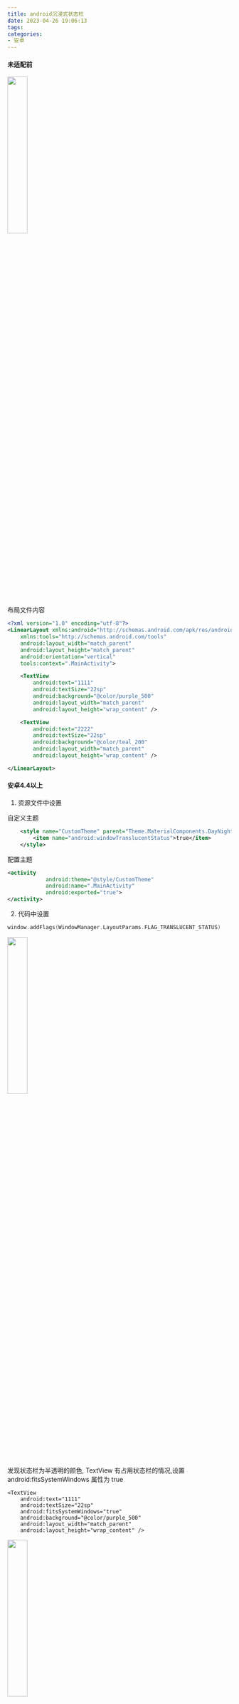 ```yaml
---
title: android沉浸式状态栏
date: 2023-04-26 19:06:13
tags:
categories:
- 安卓
---
```


#### 未适配前

<img src="https://raw.githubusercontent.com/nosleepy/picture/master/img/before_adapter.png" alt="" style="width: 30%;">

布局文件内容

```xml
<?xml version="1.0" encoding="utf-8"?>
<LinearLayout xmlns:android="http://schemas.android.com/apk/res/android"
    xmlns:tools="http://schemas.android.com/tools"
    android:layout_width="match_parent"
    android:layout_height="match_parent"
    android:orientation="vertical"
    tools:context=".MainActivity">

    <TextView
        android:text="1111"
        android:textSize="22sp"
        android:background="@color/purple_500"
        android:layout_width="match_parent"
        android:layout_height="wrap_content" />

    <TextView
        android:text="2222"
        android:textSize="22sp"
        android:background="@color/teal_200"
        android:layout_width="match_parent"
        android:layout_height="wrap_content" />

</LinearLayout>
```

#### 安卓4.4以上

1. 资源文件中设置

自定义主题

```xml
    <style name="CustomTheme" parent="Theme.MaterialComponents.DayNight.NoActionBar">
        <item name="android:windowTranslucentStatus">true</item>
    </style>
```

配置主题

```xml
<activity
            android:theme="@style/CustomTheme"
            android:name=".MainActivity"
            android:exported="true">
</activity>
```

2. 代码中设置

```kotlin
window.addFlags(WindowManager.LayoutParams.FLAG_TRANSLUCENT_STATUS)
```

<img src="https://raw.githubusercontent.com/nosleepy/picture/master/img/adapter_4.4_step1.png" alt="" style="width: 30%;">

发现状态栏为半透明的颜色, TextView 有占用状态栏的情况,设置 android:fitsSystemWindows 属性为 true

```
<TextView
    android:text="1111"
    android:textSize="22sp"
    android:fitsSystemWindows="true"
    android:background="@color/purple_500"
    android:layout_width="match_parent"
    android:layout_height="wrap_content" />
```

<img src="https://raw.githubusercontent.com/nosleepy/picture/master/img/adapter_4.4_step2.png" alt="" style="width: 30%;">

属性的作用是给 view 添加一个值为状态栏高度的顶部 padding

#### 安卓5.0以上

可以直接设置状态栏的颜色

```kotlin
window.statusBarColor = Color.TRANSPARENT
```

<img src="https://raw.githubusercontent.com/nosleepy/picture/master/img/adapter_5.0.png" alt="" style="width: 30%;">

#### 安卓6.0以上

设置状态栏字体颜色为黑色,默认为白色,透明状态栏会看不到

```kotlin
window.decorView.systemUiVisibility = View.SYSTEM_UI_FLAG_LIGHT_STATUS_BAR
```

<img src="https://raw.githubusercontent.com/nosleepy/picture/master/img/adapter_6.0.png" alt="" style="width: 30%;">

#### 其他属性

1. 设置背景图片

```xml
    <style name="CustomTheme" parent="Theme.MaterialComponents.DayNight.NoActionBar">
        <item name="android:windowBackground">@drawable/bg</item>
    </style>
```

<img src="https://raw.githubusercontent.com/nosleepy/picture/master/img/background_picture.png" alt="" style="width: 30%;">

2. 设置背景透明

```xml
    <style name="CustomTheme" parent="Theme.MaterialComponents.DayNight.NoActionBar">
        <item name="android:windowBackground">@android:color/transparent</item>
        <item name="android:windowShowWallpaper">true</item>
    </style>
```

<img src="https://raw.githubusercontent.com/nosleepy/picture/master/img/background_transparent.png" alt="" style="width: 30%;">

#### 参考

+ [随手记Android沉浸式状态栏的踩坑之路](https://juejin.cn/post/6844903518982111245)
